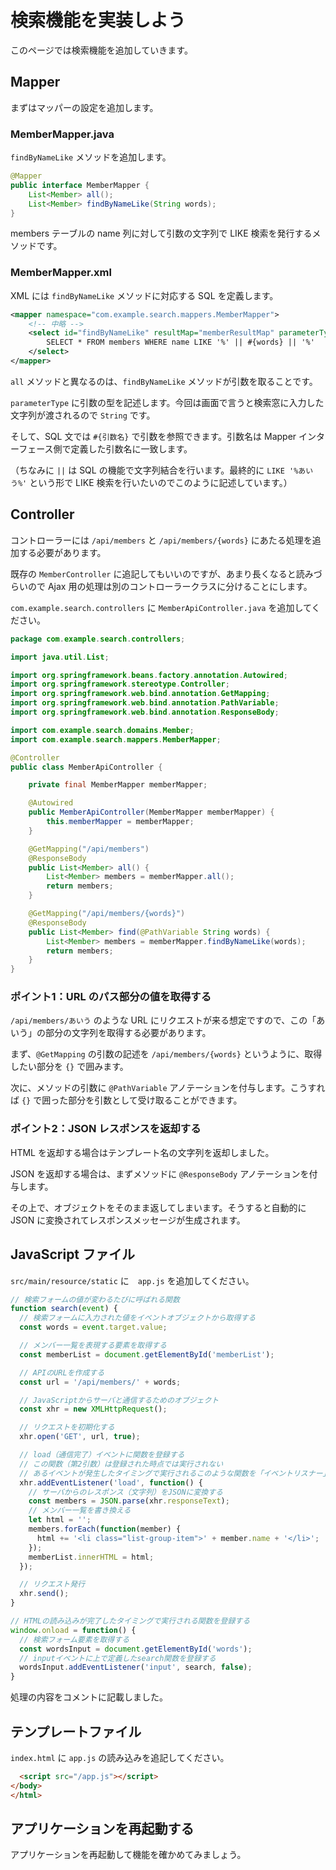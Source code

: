 # 検索機能を実装しよう

このページでは検索機能を追加していきます。

## Mapper

まずはマッパーの設定を追加します。

### MemberMapper.java

```findByNameLike``` メソッドを追加します。

```java
@Mapper
public interface MemberMapper {
    List<Member> all();
    List<Member> findByNameLike(String words);
}
```

members テーブルの name 列に対して引数の文字列で LIKE 検索を発行するメソッドです。

### MemberMapper.xml

XML には ```findByNameLike``` メソッドに対応する SQL を定義します。

```xml
<mapper namespace="com.example.search.mappers.MemberMapper">
    <!-- 中略 -->
    <select id="findByNameLike" resultMap="memberResultMap" parameterType="String">
        SELECT * FROM members WHERE name LIKE '%' || #{words} || '%'
    </select>
</mapper>
```

```all``` メソッドと異なるのは、```findByNameLike``` メソッドが引数を取ることです。

```parameterType``` に引数の型を記述します。今回は画面で言うと検索窓に入力した文字列が渡されるので ```String``` です。

そして、SQL 文では ```#{引数名}``` で引数を参照できます。引数名は Mapper インターフェース側で定義した引数名に一致します。

（ちなみに ```||``` は SQL の機能で文字列結合を行います。最終的に ```LIKE '%あいう%'``` という形で LIKE 検索を行いたいのでこのように記述しています。）

## Controller

コントローラーには ```/api/members``` と ```/api/members/{words}``` にあたる処理を追加する必要があります。

既存の ```MemberController``` に追記してもいいのですが、あまり長くなると読みづらいので Ajax 用の処理は別のコントローラークラスに分けることにします。

```com.example.search.controllers``` に ```MemberApiController.java``` を追加してください。

```java
package com.example.search.controllers;

import java.util.List;

import org.springframework.beans.factory.annotation.Autowired;
import org.springframework.stereotype.Controller;
import org.springframework.web.bind.annotation.GetMapping;
import org.springframework.web.bind.annotation.PathVariable;
import org.springframework.web.bind.annotation.ResponseBody;

import com.example.search.domains.Member;
import com.example.search.mappers.MemberMapper;

@Controller
public class MemberApiController {

    private final MemberMapper memberMapper;

    @Autowired
    public MemberApiController(MemberMapper memberMapper) {
        this.memberMapper = memberMapper;
    }

    @GetMapping("/api/members")
    @ResponseBody
    public List<Member> all() {
        List<Member> members = memberMapper.all();
        return members;
    }

    @GetMapping("/api/members/{words}")
    @ResponseBody
    public List<Member> find(@PathVariable String words) {
        List<Member> members = memberMapper.findByNameLike(words);
        return members;
    }
}
```

### ポイント1：URL のパス部分の値を取得する

```/api/members/あいう``` のような URL にリクエストが来る想定ですので、この「あいう」の部分の文字列を取得する必要があります。

まず、```@GetMapping``` の引数の記述を ```/api/members/{words}``` というように、取得したい部分を ```{}``` で囲みます。

次に、メソッドの引数に ```@PathVariable``` アノテーションを付与します。こうすれば ```{}``` で囲った部分を引数として受け取ることができます。

### ポイント2：JSON レスポンスを返却する

HTML を返却する場合はテンプレート名の文字列を返却しました。

JSON を返却する場合は、まずメソッドに ```@ResponseBody``` アノテーションを付与します。

その上で、オブジェクトをそのまま返してしまいます。そうすると自動的に JSON に変換されてレスポンスメッセージが生成されます。

## JavaScript ファイル

```src/main/resource/static``` に　```app.js``` を追加してください。

```js
// 検索フォームの値が変わるたびに呼ばれる関数
function search(event) {
  // 検索フォームに入力された値をイベントオブジェクトから取得する
  const words = event.target.value;

  // メンバー一覧を表現する要素を取得する
  const memberList = document.getElementById('memberList');

  // APIのURLを作成する
  const url = '/api/members/' + words;

  // JavaScriptからサーバと通信するためのオブジェクト
  const xhr = new XMLHttpRequest();

  // リクエストを初期化する
  xhr.open('GET', url, true);

  // load（通信完了）イベントに関数を登録する
  // この関数（第2引数）は登録された時点では実行されない
  // あるイベントが発生したタイミングで実行されるこのような関数を「イベントリスナー」と呼ぶ
  xhr.addEventListener('load', function() {
    // サーバからのレスポンス（文字列）をJSONに変換する
    const members = JSON.parse(xhr.responseText);
    // メンバー一覧を書き換える
    let html = '';
    members.forEach(function(member) {
      html += '<li class="list-group-item">' + member.name + '</li>';
    });
    memberList.innerHTML = html;
  });

  // リクエスト発行
  xhr.send();
}

// HTMLの読み込みが完了したタイミングで実行される関数を登録する
window.onload = function() {
  // 検索フォーム要素を取得する
  const wordsInput = document.getElementById('words');
  // inputイベントに上で定義したsearch関数を登録する
  wordsInput.addEventListener('input', search, false);
}
```

処理の内容をコメントに記載しました。

## テンプレートファイル

```index.html``` に ```app.js``` の読み込みを追記してください。

```html
  <script src="/app.js"></script>
</body>
</html>
```

## アプリケーションを再起動する

アプリケーションを再起動して機能を確かめてみましょう。
